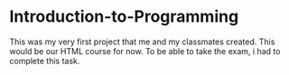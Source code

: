 ﻿# Introduction-to-Programming
This was my very first project that me and my classmates created. This would be our HTML course for now.
To be able to take the exam, i had to complete this task.
